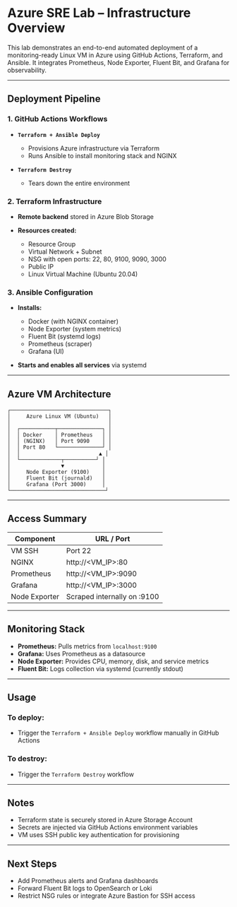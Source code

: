 # Azure SRE Lab – Infrastructure Overview

This lab demonstrates an end-to-end automated deployment of a monitoring-ready Linux VM in Azure using GitHub Actions, Terraform, and Ansible. It integrates Prometheus, Node Exporter, Fluent Bit, and Grafana for observability.

---

##  Deployment Pipeline

### 1. **GitHub Actions Workflows**

* **`Terraform + Ansible Deploy`**

  * Provisions Azure infrastructure via Terraform
  * Runs Ansible to install monitoring stack and NGINX
* **`Terraform Destroy`**

  * Tears down the entire environment

### 2. **Terraform Infrastructure**

* **Remote backend** stored in Azure Blob Storage
* **Resources created:**

  * Resource Group
  * Virtual Network + Subnet
  * NSG with open ports: 22, 80, 9100, 9090, 3000
  * Public IP
  * Linux Virtual Machine (Ubuntu 20.04)

### 3. **Ansible Configuration**

* **Installs:**

  * Docker (with NGINX container)
  * Node Exporter (system metrics)
  * Fluent Bit (systemd logs)
  * Prometheus (scraper)
  * Grafana (UI)
* **Starts and enables all services** via systemd

---

##  Azure VM Architecture

```text
┌───────────────────────────────┐
│     Azure Linux VM (Ubuntu)   │
│                               │
│  ┌───────────┬──────────────┐ │
│  │ Docker    │ Prometheus   │ │
│  │ (NGINX)   │ Port 9090    │ │
│  │ Port 80   └──────────────┘ │
│  │                         ▲ │
│  └─────────────┬──────────┘ │
│                ▼            │
│     Node Exporter (9100)    │
│     Fluent Bit (journald)   │
│     Grafana (Port 3000)     │
└──────────────────────────────┘
```

---

##  Access Summary

| Component     | URL / Port                  |
| ------------- | --------------------------- |
| VM SSH        | Port 22                     |
| NGINX         | http\://\<VM\_IP>:80        |
| Prometheus    | http\://\<VM\_IP>:9090      |
| Grafana       | http\://\<VM\_IP>:3000      |
| Node Exporter | Scraped internally on :9100 |

---

##  Monitoring Stack

* **Prometheus:** Pulls metrics from `localhost:9100`
* **Grafana:** Uses Prometheus as a datasource
* **Node Exporter:** Provides CPU, memory, disk, and service metrics
* **Fluent Bit:** Logs collection via systemd (currently stdout)

---

##  Usage

### To deploy:

* Trigger the `Terraform + Ansible Deploy` workflow manually in GitHub Actions

### To destroy:

* Trigger the `Terraform Destroy` workflow

---

##  Notes

* Terraform state is securely stored in Azure Storage Account
* Secrets are injected via GitHub Actions environment variables
* VM uses SSH public key authentication for provisioning

---

##  Next Steps

* Add Prometheus alerts and Grafana dashboards
* Forward Fluent Bit logs to OpenSearch or Loki
* Restrict NSG rules or integrate Azure Bastion for SSH access
